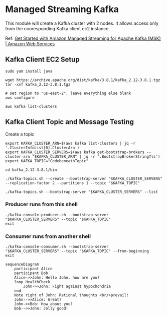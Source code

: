# Managed Streaming Kafka
This module will create a Kafka cluster with 2 nodes. It allows access only from the cooresponding Kafka client ec2 instance.

Ref: [Get Started with Amazon Managed Streaming for Apache Kafka (MSK) | Amazon Web Services](https://www.youtube.com/watch?v=5WaIgJwYpS8)

## Kafka Client EC2 Setup
```
sudo yum install java

wget https://archive.apache.org/dist/kafka/3.8.1/kafka_2.12-3.8.1.tgz
tar -xvf kafka_2.12-3.8.1.tgz 

# set region to "us-east-2", leave everything else blank
aws configure

aws kafka list-clusters
```

## Kafka Client Topic and Message Testing
Create a topic
```
export KAFKA_CLUSTER_ARN=$(aws kafka list-clusters | jq -r '.ClusterInfoList[0].ClusterArn')
export KAFKA_CLUSTER_SERVERS=$(aws kafka get-bootstrap-brokers --cluster-arn "$KAFKA_CLUSTER_ARN" | jq -r '.BootstrapBrokerStringTls')
export KAFKA_TOPIC="CodebeneathTopic"

cd kafka_2.12-3.8.1/bin

./kafka-topics.sh --create --bootstrap-server "$KAFKA_CLUSTER_SERVERS" --replication-factor 2 --partitions 1 --topic "$KAFKA_TOPIC"

./kafka-topics.sh --bootstrap-server "$KAFKA_CLUSTER_SERVERS" --list
```

### Producer runs from this shell
```
./kafka-console-producer.sh --bootstrap-server "$KAFKA_CLUSTER_SERVERS" --topic "$KAFKA_TOPIC"
exit
```

### Consumer runs from another shell
```
./kafka-console-consumer.sh --bootstrap-server "$KAFKA_CLUSTER_SERVERS" --topic "$KAFKA_TOPIC" --from-beginning
exit
```

```mermaid
sequenceDiagram
    participant Alice
    participant Bob
    Alice->>John: Hello John, how are you?
    loop HealthCheck
        John->>John: Fight against hypochondria
    end
    Note right of John: Rational thoughts <br/>prevail!
    John-->>Alice: Great!
    John->>Bob: How about you?
    Bob-->>John: Jolly good!
```